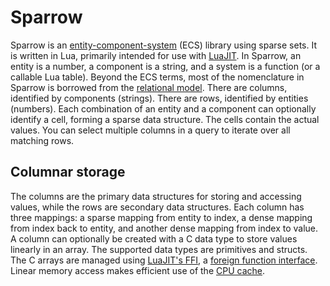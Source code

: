 # Sparrow

Sparrow is an [entity-component-system](https://en.wikipedia.org/wiki/Entity_component_system) (ECS) library using sparse sets. It is written in Lua, primarily intended for use with [LuaJIT](https://luajit.org/). In Sparrow, an entity is a number, a component is a string, and a system is a function (or a callable Lua table). Beyond the ECS terms, most of the nomenclature in Sparrow is borrowed from the [relational model](https://en.wikipedia.org/wiki/Relational_model). There are columns, identified by components (strings). There are rows, identified by entities (numbers). Each combination of an entity and a component can optionally identify a cell, forming a sparse data structure. The cells contain the actual values. You can select multiple columns in a query to iterate over all matching rows.


## Columnar storage

The columns are the primary data structures for storing and accessing values, while the rows are secondary data structures. Each column has three mappings: a sparse mapping from entity to index, a dense mapping from index back to entity, and another dense mapping from index to value. A column can optionally be created with a C data type to store values linearly in an array. The supported data types are primitives and structs. The C arrays are managed using [LuaJIT's FFI](https://luajit.org/ext_ffi.html), a [foreign function interface](https://en.wikipedia.org/wiki/Foreign_function_interface). Linear memory access makes efficient use of the [CPU cache](https://en.wikipedia.org/wiki/CPU_cache).
